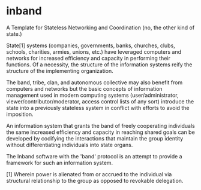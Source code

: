 # inband
A Template for Stateless Networking and Coordination (no, the other kind of state.)

State[1] systems (companies, governments, banks, churches, clubs, schools, charities, armies, unions, etc.) have leveraged computers and networks for increased efficiency and capacity in performing their functions. Of a necessity, the structure of the information systems reify the structure of the implementing organization.

The band, tribe, clan, and autonomous collective may also benefit from computers and networks but the basic concepts of information management used in modern computing systems (user/administrator, viewer/contributor/moderator, access control lists of any sort) introduce the state into a previously stateless system in conflict with efforts to avoid the imposition.

An information system that grants the band of freely cooperating individuals the same increased efficiency and capacity in reaching shared goals can be developed by codifying the interactions that maintain the group identity without differentiating individuals into state organs. 

The Inband software with the 'band' protocol is an attempt to provide a framework for such an information system.

[1] Wherein power is alienated from or accrued to the individual via structural relationship to the group as opposed to revokable delegation.
